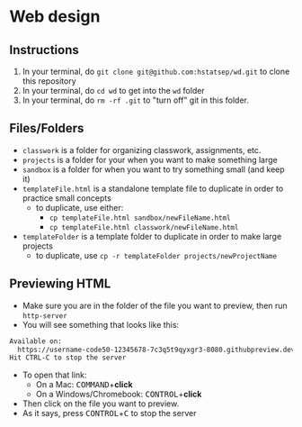 # Web design

## Instructions
1. In your terminal, do `git clone git@github.com:hstatsep/wd.git` to clone this repository
2. In your terminal, do `cd wd` to get into the `wd` folder
3. In your terminal, do `rm -rf .git` to "turn off" git in this folder.

## Files/Folders
* `classwork` is a folder for organizing classwork, assignments, etc.
* `projects` is a folder for your when you want to make something large
* `sandbox` is a folder for when you want to try something small (and keep it)
* `templateFile.html` is a standalone template file to duplicate in order to practice small concepts
  * to duplicate, use either:
    * `cp templateFile.html sandbox/newFileName.html`
    * `cp templateFile.html classwork/newFileName.html`
* `templateFolder` is a template folder to duplicate in order to make large projects
  * to duplicate, use `cp -r templateFolder projects/newProjectName`

## Previewing HTML
* Make sure you are in the folder of the file you want to preview, then run `http-server`
* You will see something that looks like this:
```bash
Available on:
  https://username-code50-12345678-7c3q5t9qyxgr3-8080.githubpreview.dev
Hit CTRL-C to stop the server
```
* To open that link:
  * On a Mac: <kbd>COMMAND</kbd>+**click**
  * On a Windows/Chromebook: <kbd>CONTROL</kbd>+**click**
* Then click on the file you want to preview.
* As it says, press <kbd>CONTROL</kbd>+<kbd>C</kbd> to stop the server
